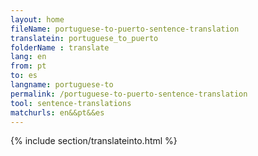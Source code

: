 ```yaml
---
layout: home
fileName: portuguese-to-puerto-sentence-translation
translatein: portuguese_to_puerto
folderName : translate
lang: en
from: pt
to: es
langname: portuguese-to
permalink: /portuguese-to-puerto-sentence-translation
tool: sentence-translations
matchurls: en&&pt&&es
---
```

{% include section/translateinto.html %}
